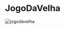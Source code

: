 # JogoDaVelha
![jogodavelha](https://user-images.githubusercontent.com/104787632/196310609-611ce763-9130-4cf6-9d16-eab1c77ca0d6.gif)
